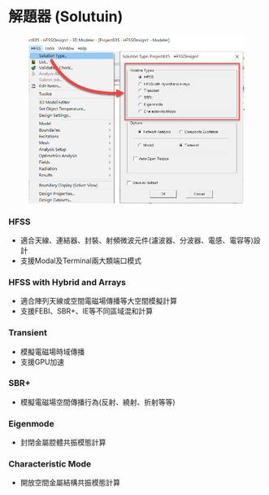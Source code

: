 # 解題器 (Solutuin)

<figure><img src="../.gitbook/assets/image.png" alt=""><figcaption></figcaption></figure>

### HFSS

* 適合天線、連結器、封裝、射頻微波元件(濾波器、分波器、電感、電容等)設計
* 支援Modal及Terminal兩大類端口模式

### HFSS with Hybrid and Arrays

* 適合陣列天線或空間電磁場傳播等大空間模擬計算
* 支援FEBI、SBR+、IE等不同區域混和計算

### Transient

* 模擬電磁場時域傳播
* 支援GPU加速

### SBR+

* 模擬電磁場空間傳播行為(反射、繞射、折射等等)

### Eigenmode

* 封閉金屬腔體共振模態計算

### Characteristic Mode

* 開放空間金屬結構共振模態計算
